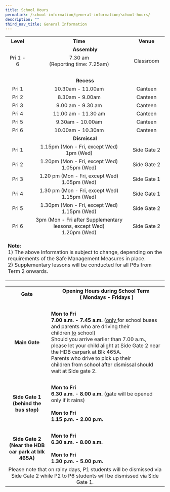 ```yaml
---
title: School Hours
permalink: /school-information/general-information/school-hours/
description: ""
third_nav_title: General Information
---
```

<table class="iveo_table ives_tab_1 ive_eobj_center">
<tbody>
<tr>
<th style="text-align: center;">Level</th>
<th style="text-align: center;">Time</th>
<th style="text-align: center;">Venue</th>
</tr>
<tr>
<td style="text-align: center;" colspan="3"><strong>Assembly</strong></td>
</tr>
<tr>
<td style="text-align: center;">Pri 1 - 6</td>
<td style="text-align: center;">7.30 am<br />(Reporting time: 7.25am)</td>
<td style="text-align: center;">Classroom</td>
</tr>
<tr>
<td style="text-align: center;" colspan="3">&nbsp; &nbsp; &nbsp;&nbsp; &nbsp;&nbsp;</td>
</tr>
<tr>
<td style="text-align: center;" colspan="3"><strong>Recess</strong></td>
</tr>
<tr>
<td style="text-align: center;">Pri 1</td>
<td style="text-align: center;">10.30am - 11.00am</td>
<td style="text-align: center;">Canteen</td>
</tr>
<tr>
<td style="text-align: center;">Pri 2</td>
<td style="text-align: center;">8.30am - 9.00am</td>
<td style="text-align: center;">Canteen</td>
</tr>
<tr>
<td style="text-align: center;">Pri 3</td>
<td style="text-align: center;">9.00 am - 9.30 am</td>
<td style="text-align: center;">Canteen</td>
</tr>
<tr>
<td style="text-align: center;">Pri 4</td>
<td style="text-align: center;">11.00 am - 11.30 am</td>
<td style="text-align: center;">Canteen</td>
</tr>
<tr>
<td style="text-align: center;">Pri 5</td>
<td style="text-align: center;">9.30am - 10.00am</td>
<td style="text-align: center;">Canteen</td>
</tr>
<tr>
<td style="text-align: center;">Pri 6</td>
<td style="text-align: center;">10.00am - 10.30am</td>
<td style="text-align: center;">Canteen</td>
</tr>
<tr>
<td style="text-align: center;" colspan="3"><strong>Dismissal</strong></td>
</tr>
<tr>
<td style="text-align: center;">Pri 1</td>
<td style="text-align: center;">1.15pm (Mon - Fri, except Wed)<br />1pm (Wed)</td>
<td style="text-align: center;">Side Gate 2</td>
</tr>
<tr>
<td style="text-align: center;">Pri 2</td>
<td style="text-align: center;">1.20pm (Mon - Fri, except Wed)<br />1.05pm (Wed)</td>
<td style="text-align: center;">Side Gate 2</td>
</tr>
<tr>
<td style="text-align: center;">Pri 3</td>
<td style="text-align: center;">1.20 pm (Mon - Fri, except Wed)<br />1.05pm (Wed)</td>
<td style="text-align: center;">Side Gate 1</td>
</tr>
<tr>
<td style="text-align: center;">Pri 4</td>
<td style="text-align: center;">1.30 pm (Mon - Fri, except Wed)<br />1.15pm (Wed)</td>
<td style="text-align: center;">Side Gate 1</td>
</tr>
<tr>
<td style="text-align: center;">Pri 5</td>
<td style="text-align: center;">
<div>1.30pm (Mon - Fri, except Wed)</div>
<div>1.15pm (Wed)</div>
</td>
<td style="text-align: center;">Side Gate 2</td>
</tr>
<tr>
<td style="text-align: center;">Pri 6</td>
<td style="text-align: center;">
<div>3pm (Mon - Fri after Supplementary lessons, except Wed)</div>
<div>1.20pm (Wed)</div>
</td>
<td style="text-align: center;">Side Gate 2</td>
</tr>
<tr>
<td colspan="3">
<p><strong>Note:<br /></strong>1) The above Information is subject to change, depending on the requirements of the Safe Management Measures in place.<br />2) Supplementary lessons will be conducted&nbsp;for all P6s from Term 2 onwards.&nbsp;</p>
</td>
</tr>
</tbody>
</table>
<table class="iveo_table ives_tab_1 ive_eobj_center">
<tbody>
<tr>
<th style="text-align: center;">Gate</th>
<th style="text-align: center;">
<div>Opening Hours during School Term&nbsp;</div>
<div>( Mondays - Fridays )</div>
</th>
</tr>
<tr>
<td colspan="2">&nbsp;</td>
</tr>
<tr>
<td style="text-align: center;"><strong>Main Gate</strong></td>
<td><strong>Mon to Fri</strong><br /><strong>7.00 a.m. - 7.45 a.m.&nbsp;</strong>(<u>only&nbsp;</u>for school buses and parents who are driving their children&nbsp;<u>to</u>&nbsp;school)<br />Should you arrive earlier than 7.00 a.m., please let your child alight at Side Gate 2 near the HDB carpark at Blk 465A.<br />Parents who drive to pick up their children&nbsp;from&nbsp;school after dismissal should wait at Side gate 2.</td>
</tr>
<tr>
<td colspan="2">&nbsp;</td>
</tr>
<tr>
<td>
<div style="text-align: center;"><strong>Side Gate 1</strong></div>
<div style="text-align: center;"><strong>(behind the bus stop)</strong></div>
</td>
<td><strong>Mon to Fri<br />6.30 a.m. - 8.00 a.m.&nbsp;</strong>(gate will be opened only if it rains)<br /><br /><strong>Mon to Fri</strong><br /><strong>1.15 p.m. - 2.00 p.m.<br /></strong></td>
</tr>
<tr>
<td colspan="2">&nbsp;</td>
</tr>
<tr>
<td>
<div style="text-align: center;"><strong>Side Gate 2</strong></div>
<div style="text-align: center;"><strong>(Near the HDB car park at blk 465A)</strong></div>
</td>
<td><strong>Mon to Fri</strong><br /><strong>6.30 a.m. - 8.00 a.m.</strong><br /><br /><strong>Mon to Fri</strong><br /><strong>1.30 p.m. - 5.00 p.m.</strong></td>
</tr>
<tr>
<td style="text-align: center;" colspan="2">Please note that on rainy days, P1 students will be dismissed via Side Gate 2 while P2 to&nbsp;P6 students will be dismissed via Side Gate 1.</td>
</tr>
</tbody>
</table>